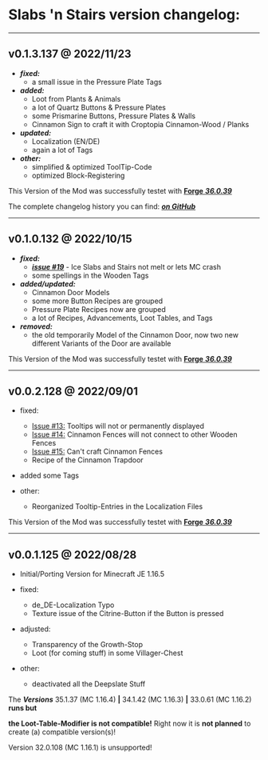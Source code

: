 # Slabs 'n Stairs version changelog:

-------------------------
 v0.1.3.137 @ 2022/11/23
-------------------------
* ***fixed:***
  * a small issue in the Pressure Plate Tags
* ***added:***
  * Loot from Plants & Animals
  * a lot of Quartz Buttons & Pressure Plates
  * some Prismarine Buttons, Pressure Plates & Walls
  * Cinnamon Sign to craft it with Croptopia Cinnamon-Wood / Planks
* ***updated:***
  * Localization (EN/DE)
  * again a lot of Tags
* ***other:***
  * simplified & optimized ToolTip-Code
  * optimized Block-Registering

This Version of the Mod was successfully testet with [**Forge** ***36.0.39***](https://files.minecraftforge.net/net/minecraftforge/forge/index_1.16.5.html)

The complete changelog history you can find: ***[on GitHub](https://github.com/DancerVlt69/SlabsNstairs/blob/1.16.5/CHANGELOG.md)***

-------------------------
 v0.1.0.132 @ 2022/10/15
-------------------------
* ***fixed:***
  * ***[issue #19](https://github.com/DancerVlt69/SlabsNstairs/issues/19)*** - Ice Slabs and Stairs not melt or lets MC crash
  * some spellings in the Wooden Tags
* ***added/updated:***
  * Cinnamon Door Models
  * some more Button Recipes are grouped
  * Pressure Plate Recipes now are grouped
  * a lot of Recipes, Advancements, Loot Tables, and Tags
* ***removed:***
  * the old temporarily Model of the Cinnamon Door, now two new different Variants of the Door are available

This Version of the Mod was successfully testet with [**Forge** ***36.0.39***](https://files.minecraftforge.net/net/minecraftforge/forge/index_1.16.5.html)

-------------------------
 v0.0.2.128 @ 2022/09/01
-------------------------

* fixed:
  * [Issue #13:](https://github.com/DancerVlt69/SlabsNstairs/issues/13) Tooltips will not or permanently displayed
  * [Issue #14:](https://github.com/DancerVlt69/SlabsNstairs/issues/14) Cinnamon Fences will not connect to other Wooden Fences
  * [Issue #15:](https://github.com/DancerVlt69/SlabsNstairs/issues/15) Can't craft Cinnamon Fences
  * Recipe of the Cinnamon Trapdoor

* added some Tags

* other:
  * Reorganized Tooltip-Entries in the Localization Files 

This Version of the Mod was successfully testet with [**Forge** ***36.0.39***](https://files.minecraftforge.net/net/minecraftforge/forge/index_1.16.5.html)

-------------------------
 v0.0.1.125 @ 2022/08/28
-------------------------
* Initial/Porting Version for Minecraft JE 1.16.5

* fixed:
  * de_DE-Localization Typo
  * Texture issue of the Citrine-Button if the Button is pressed

* adjusted:
  * Transparency of the Growth-Stop
  * Loot (for coming stuff) in some Villager-Chest

* other:
  * deactivated all the Deepslate Stuff

The ***Versions*** 35.1.37 (MC 1.16.4) **|** 34.1.42 (MC 1.16.3) **|** 33.0.61 (MC 1.16.2) **runs but**

**the Loot-Table-Modifier is not compatible!** Right now it is **not planned** to create (a) 
compatible version(s)! 

Version 32.0.108 (MC 1.16.1) is unsupported!
